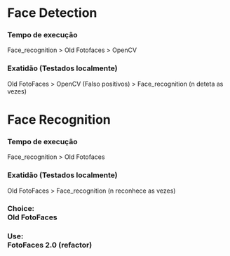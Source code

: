 <h1>Face Detection </h1>

<h3>Tempo de execução </h3>

Face_recognition > Old Fotofaces > OpenCV

<h3>Exatidão (Testados localmente)</h3>

Old FotoFaces > OpenCV (Falso positivos) > Face_recognition (n deteta as vezes)

<h1>Face Recognition </h1>

<h3>Tempo de execução </h3>

Face_recognition > Old Fotofaces 

<h3>Exatidão (Testados localmente)</h3>

Old FotoFaces > Face_recognition (n reconhece as vezes)


<h3>Choice: <br>Old FotoFaces<br></h3> 
<h3>Use: <br>FotoFaces 2.0 (refactor)<br></h3> 